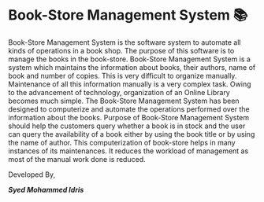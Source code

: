 # Book-Store Management System 📚

Book-Store Management System is the software system to automate all kinds of operations in a book shop. The purpose of this software is to manage the books in the book-store. Book-Store Management System is a system which maintains the information about books, their authors, name of book and number of copies. This is very difficult to organize manually. Maintenance of all this information manually is a very complex task. Owing to the advancement of technology, organization of an Online Library becomes much simple. The Book-Store Management System has been designed to computerize and automate the operations performed over the information about the books. Purpose of Book-Store Management System should help the customers query whether a book is in stock and the user can query the availability of a book either by using the book title or by using the name of author.  This computerization of book-store helps in many instances of its maintenances. It reduces the workload of management as most of the manual work done is reduced.

Developed By,

***Syed Mohammed Idris***
